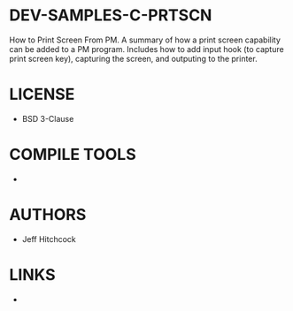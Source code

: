 # DEV-SAMPLES-C-PRTSCN
How to Print Screen From PM. A summary of how a print screen capability can be added to a PM program. Includes how to add input hook (to capture print screen key), capturing the screen, and outputing to the printer.


LICENSE
===============
* BSD 3-Clause

COMPILE TOOLS
===============
* 
 
AUTHORS
===============
* Jeff Hitchcock

LINKS
===============
* 
